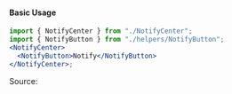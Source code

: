 #### Basic Usage

```jsx
import { NotifyCenter } from "./NotifyCenter";
import { NotifyButton } from "./helpers/NotifyButton";
<NotifyCenter>
  <NotifyButton>Notify</NotifyButton>
</NotifyCenter>;
```

Source:

```js { "file": "./Notify.js" }
```
